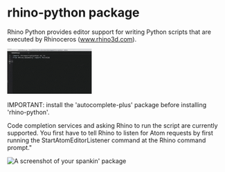 # rhino-python package

Rhino Python provides editor support for writing Python scripts that are executed by Rhinoceros (www.rhino3d.com).

![rhino-python](docs/main.gif)  

IMPORTANT: install the 'autocomplete-plus' package before installing 'rhino-python'.

Code completion services and asking Rhino to run the script are currently supported.  You first have to tell Rhino to listen for Atom requests by first running the StartAtomEditorListener command at the Rhino command prompt."

![A screenshot of your spankin' package](https://f.cloud.github.com/assets/69169/2290250/c35d867a-a017-11e3-86be-cd7c5bf3ff9b.gif)
